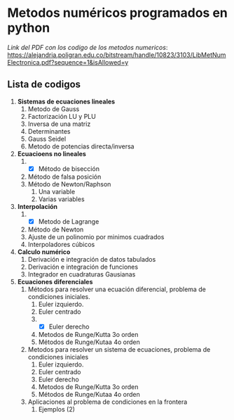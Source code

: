 # Metodos numéricos programados en python


*Link del PDF con los codigo de los metodos numericos*: 
https://alejandria.poligran.edu.co/bitstream/handle/10823/3103/LibMetNumElectronica.pdf?sequence=1&isAllowed=y


## Lista de codigos
1. **Sistemas de ecuaciones lineales**
   1. Metodo de Gauss
   2. Factorización LU y PLU
   3. Inversa de una matriz
   4. Determinantes
   5. Gauss Seidel
   6. Metodo de potencias directa/inversa
2. **Ecuacioens no lineales**
   1. -[x] Método de bisección
   2. Método de falsa posición
   3. Método de Newton/Raphson
      1. Una variable
      2. Varias variables
3. **Interpolación**
   1. -[x] Metodo de Lagrange
   2. Método de Newton
   3. Ajuste de un polinomio por minimos cuadrados
   4. Interpoladores cúbicos
4. **Calculo numérico**
   1. Derivación e integración de datos tabulados
   2. Derivación e integración de funciones
   3. Integrador en cuadraturas Gausianas
5. **Ecuaciones diferenciales**
   1. Métodos para resolver una ecuación diferencial, problema de condiciones iniciales.
      1. Euler izquierdo.
      2. Euler centrado
      3. -[x] Euler derecho
      4. Metodos de Runge/Kutta 3o orden
      5. Métodos de Runge/Kutaa 4o orden
   2. Metodos para resolver un sistema de ecuaciones, problema de condiciones iniciales
      1. Euler izquierdo.
      2. Euler centrado
      3. Euler derecho
      4. Metodos de Runge/Kutta 3o orden
      5. Métodos de Runge/Kutaa 4o orden
   3. Aplicaciones al problema de condiciones en la frontera
      1. Ejemplos (2)